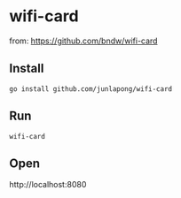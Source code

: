 # wifi-card

from: https://github.com/bndw/wifi-card

## Install

```
go install github.com/junlapong/wifi-card
```

## Run

```
wifi-card
```

## Open

http://localhost:8080

